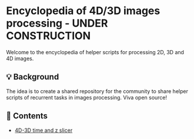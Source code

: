 # Encyclopedia of 4D/3D images processing - UNDER CONSTRUCTION
Welcome to the encyclopedia of helper scripts for processing 2D, 3D and 4D images. 

## 💡 Background
The idea is to create a shared repository for the community to share helper scripts of recurrent tasks in images processing. Viva open source!

## 🔗 Contents
* [4D-3D time and z slicer](https://github.com/antoineruzette/images-processing-made-easy/blob/main/4D_to_2D_slicer.ipynb)
